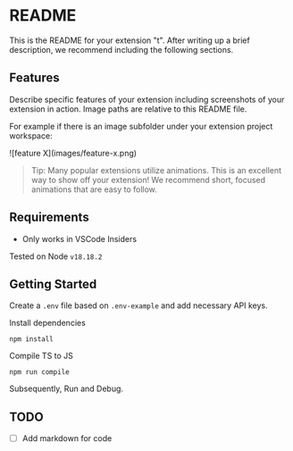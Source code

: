 # README

This is the README for your extension "t". After writing up a brief description, we recommend including the following sections.

## Features

Describe specific features of your extension including screenshots of your extension in action. Image paths are relative to this README file.

For example if there is an image subfolder under your extension project workspace:

\!\[feature X\]\(images/feature-x.png\)

> Tip: Many popular extensions utilize animations. This is an excellent way to show off your extension! We recommend short, focused animations that are easy to follow.

## Requirements

- Only works in VSCode Insiders

Tested on Node `v18.18.2`

## Getting Started

Create a `.env` file based on `.env-example` and add necessary API keys.


Install dependencies
```
npm install
```

Compile TS to JS
```
npm run compile
```


Subsequently, Run and Debug.

## TODO

- [ ] Add markdown for code


